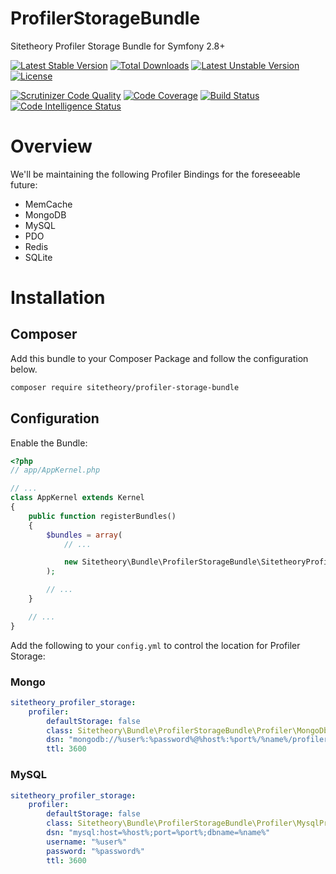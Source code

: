 # ProfilerStorageBundle
Sitetheory Profiler Storage Bundle for Symfony 2.8+

[![Latest Stable Version](https://poser.pugx.org/sitetheory/profiler-storage-bundle/version)](https://packagist.org/packages/sitetheory/profiler-storage-bundle)
[![Total Downloads](https://poser.pugx.org/sitetheory/profiler-storage-bundle/downloads)](https://packagist.org/packages/sitetheory/profiler-storage-bundle)
[![Latest Unstable Version](https://poser.pugx.org/sitetheory/profiler-storage-bundle/v/unstable)](//packagist.org/packages/sitetheory/profiler-storage-bundle)
[![License](https://poser.pugx.org/sitetheory/profiler-storage-bundle/license)](https://packagist.org/packages/sitetheory/profiler-storage-bundle)

[![Scrutinizer Code Quality](https://scrutinizer-ci.com/g/Sitetheory/ProfilerStorageBundle/badges/quality-score.png?b=master)](https://scrutinizer-ci.com/g/Sitetheory/ProfilerStorageBundle/?branch=master)
[![Code Coverage](https://scrutinizer-ci.com/g/Sitetheory/ProfilerStorageBundle/badges/coverage.png?b=master)](https://scrutinizer-ci.com/g/Sitetheory/ProfilerStorageBundle/?branch=master)
[![Build Status](https://scrutinizer-ci.com/g/Sitetheory/ProfilerStorageBundle/badges/build.png?b=master)](https://scrutinizer-ci.com/g/Sitetheory/ProfilerStorageBundle/build-status/master)
[![Code Intelligence Status](https://scrutinizer-ci.com/g/Sitetheory/ProfilerStorageBundle/badges/code-intelligence.svg?b=master)](https://scrutinizer-ci.com/code-intelligence)

# Overview
We'll be maintaining the following Profiler Bindings for the foreseeable future:

- MemCache
- MongoDB
- MySQL
- PDO
- Redis
- SQLite

# Installation

## Composer
Add this bundle to your Composer Package and follow the configuration below.

```bash
composer require sitetheory/profiler-storage-bundle
```

## Configuration
Enable the Bundle:

```php
<?php
// app/AppKernel.php

// ...
class AppKernel extends Kernel
{
    public function registerBundles()
    {
        $bundles = array(
            // ...

            new Sitetheory\Bundle\ProfilerStorageBundle\SitetheoryProfilerStorageBundle()
        );

        // ...
    }

    // ...
}
```

Add the following to your `config.yml` to control the location for Profiler Storage:

### Mongo

```yaml
sitetheory_profiler_storage:
    profiler:
        defaultStorage: false
        class: Sitetheory\Bundle\ProfilerStorageBundle\Profiler\MongoDbProfilerStorage
        dsn: "mongodb://%user%:%password%@%host%:%port%/%name%/profiler"
        ttl: 3600
```

### MySQL

```yaml
sitetheory_profiler_storage:
    profiler:
        defaultStorage: false
        class: Sitetheory\Bundle\ProfilerStorageBundle\Profiler\MysqlProfilerStorage
        dsn: "mysql:host=%host%;port=%port%;dbname=%name%"
        username: "%user%"
        password: "%password%"
        ttl: 3600
```
